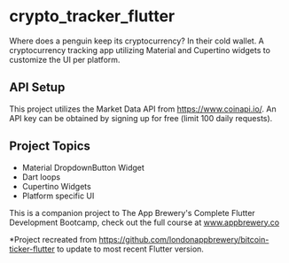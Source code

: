 # crypto_tracker_flutter

Where does a penguin keep its cryptocurrency? In their cold wallet.  A cryptocurrency tracking app utilizing Material and Cupertino widgets to customize the UI per platform.

## API Setup
This project utilizes the Market Data API from https://www.coinapi.io/.  An API key can be obtained by signing up for free (limit 100 daily requests).

## Project Topics
- Material DropdownButton Widget
- Dart loops
- Cupertino Widgets
- Platform specific UI

This is a companion project to The App Brewery's Complete Flutter Development Bootcamp, check out the full course at www.appbrewery.co

*Project recreated from https://github.com/londonappbrewery/bitcoin-ticker-flutter to update to most recent Flutter version.